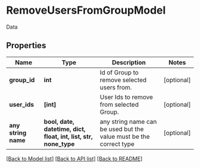 # RemoveUsersFromGroupModel

Data

## Properties
Name | Type | Description | Notes
------------ | ------------- | ------------- | -------------
**group_id** | **int** | Id of Group to remove selected users from. | [optional] 
**user_ids** | **[int]** | User Ids to remove from selected Group. | [optional] 
**any string name** | **bool, date, datetime, dict, float, int, list, str, none_type** | any string name can be used but the value must be the correct type | [optional]

[[Back to Model list]](../README.md#documentation-for-models) [[Back to API list]](../README.md#documentation-for-api-endpoints) [[Back to README]](../README.md)


